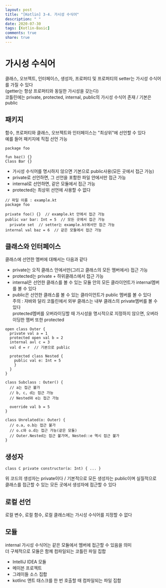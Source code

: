 ```yaml
---
layout: post
title: "[Kotlin] 3-4. 가시성 수식어"
description: " "
date: 2020-07-30
tags: [Kotlin-Basic]
comments: true
share: true
---
```


# 가시성 수식어
클래스, 오브젝트, 인터페이스, 생성자, 프로퍼티 및 프로퍼티의 setter는 가시성 수식어를 가질 수 있다   
(getter는 항상 프로퍼티와 동일한 가시성을 갖는다)   
코틀린에는 private, protected, internal, public의 가시성 수식어 존재 / 기본은 public
## 패키지
함수, 프로퍼티와 클래스, 오브젝트와 인터페이스는 "최상위"에 선언할 수 있다   
예를 들어 패키지에 직접 선언 가능
```
package foo

fun baz() {}
Class Bar {}
```
- 가시성 수식어를 명시하지 않으면 기본으로 public사용(모든 곳에서 접근 가능)   
- private로 선언하면, 그 선언을 포함한 파일 안에서만 접근 가능   
- internal로 선언하면, 같은 모듈에서 접근 가능   
- protected는 최상위 선언에 사용할 수 없다
```
// 파일 이름 : example.kt
package foo

private foo() {}  // example.kt 안에서 접근 가능
public var bar: Int = 5  // 모든 곳에서 접근 가능
  private set  // setter는 example.kt에서만 접근 가능
internal val baz = 6  // 같은 모듈에서 접근 가능
```
## 클래스와 인터페이스
클래스에 선언한 멤버에 대해서는 다음과 같다   
- private는 오직 클래스 안에서만(그리고 클래스의 모든 멤버에서) 접근 가능   
- protected는 private + 하위클래스에서 접근 가능   
- internal은 선언한 클래스를 볼 수 있는 모듈 안의 모든 클라이언트가 internal멤버를 볼 수 있다   
- public은 선언한 클래스를 볼 수 있는 클라이언트가 public 멤버를 볼 수 있다   
주의 : 자바와 달리 코틀린에서 외부 클래스는 내부 클래스의 private멤버를 볼 수 있다   
protected멤버를 오버라이딩할 때 가시성을 명시적으로 지정하지 않으면, 오버라이딩한 멤버 또한 protected
```
open class Outer {
  private val a = 1
  protected open val b = 2
  internal avl c = 3
  val d = r  // 기본으로 public
  
  protected class Nested {
    public val e: Int = 5
    }
  }
}

class Subclass : Outer() {
  // a는 접근 불가
  // b, c, d는 접근 가능
  // Nested와 e는 접근 가능
  
  override val b = 5
}

class Unrelated(o: Outer) {
  // o.a, o.b는 접근 불가
  // o.c와 o.d는 접근 가능(같은 모듈)
  // Outer.Nested는 접근 불가며, Nested::e 역시 접근 불가
}
```
## 생성자
```
class C private constructor(a: Int) { ... }
```
위 코드의 생성자는 private이다 / 기본적으로 모든 생성자는 public이며 실질적으로   
클래스를 접근할 수 있는 모든 곳에서 생성자에 접근할 수 있다
## 로컬 선언
로컬 변수, 로컬 함수, 로컬 클래스에는 가시성 수식어를 지정할 수 없다
## 모듈
internal 가시성 수식어는 같은 모듈에서 멤버에 접근할 수 있음을 의미   
더 구체적으로 모듈은 함께 컴파일되는 코틀린 파일 집합
- IntelliJ IDEA 모듈   
- 메이븐 프로젝트   
- 그레이들 소스 집합   
- kotlinc 앤트 태스크를 한 번 호출할 때 컴파일되는 파일 집합
